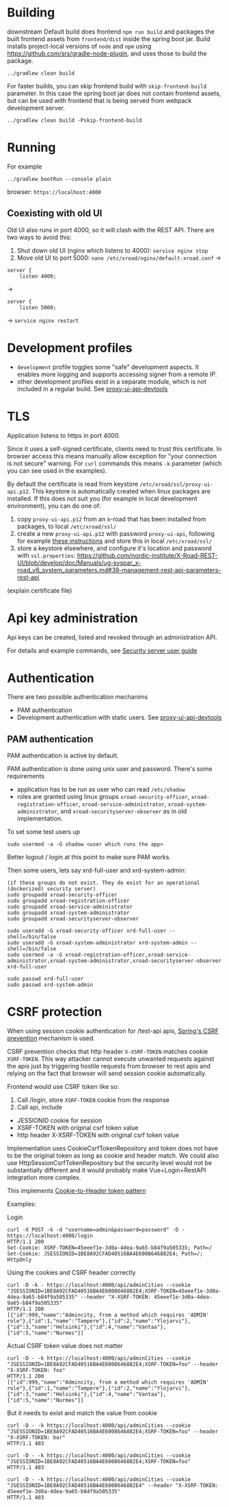 # Building
downstream
Default build does frontend `npm run build` and packages the built frontend assets from `frontend/dist`
inside the spring boot jar. 
Build installs project-local versions of `node` and `npm` using 
https://github.com/srs/gradle-node-plugin, and uses those to build the package.

```
../gradlew clean build
```

For faster builds, you can skip frontend build with `skip-frontend-build` parameter.
In this case the spring boot jar does not contain frontend assets, but can be used with frontend
that is being served from webpack development server.
```
../gradlew clean build -Pskip-frontend-build
```

# Running

For example
```
../gradlew bootRun --console plain
```

browser: `https://localhost:4000`

## Coexisting with old UI

Old UI also runs in port 4000, so it will clash with the REST API. There are two ways to avoid this:

1. Shut down old UI (nginx which listens to 4000): `service nginx stop`
2. Move old UI to port 5000: `nano /etc/xroad/nginx/default-xroad.conf` ->
```
server {
    listen 4000;
```
->
```
server {
    listen 5000;
```
-> `service nginx restart`


# Development profiles

- `development` profile toggles some "safe" development aspects. It enables more logging and supports
accessing signer from a remote IP.
- other development profiles exist in a separate module, which is not included in a regular build. See [proxy-ui-api-devtools](../proxy-ui-api-devtools/README.md)

# TLS

Application listens to https in port 4000.

Since it uses a self-signed certificate, clients need to trust this certificate. In browser access this means manually allow exception for
"your connection is not secure" warning. For `curl` commands this means `-k` parameter (which you can see used in the examples).

By default the certificate is read from keystore `/etc/xroad/ssl/proxy-ui-api.p12`. 
This keystore is automatically created when linux packages are installed.
If this does not suit you (for example in local development environment), you can do one of:

1. copy `proxy-ui-api.p12` from an x-road that has been installed from packages, to local `/etc/xroad/ssl/`
2. create a new `proxy-ui-api.p12` with password `proxy-ui-api`, following for example [these instructions](https://www.baeldung.com/spring-boot-https-self-signed-certificate) and store this in local `/etc/xroad/ssl/`
3. store a keystore elsewhere, and configure it's location and password with `ssl.properties`: https://github.com/nordic-institute/X-Road-REST-UI/blob/develop/doc/Manuals/ug-syspar_x-road_v6_system_parameters.md#39-management-rest-api-parameters-rest-api

(explain certificate file)

# Api key administration

Api keys can be created, listed and revoked through an administration API. 

For details and example commands, see
[Security server user guide](https://github.com/nordic-institute/X-Road-REST-UI/blob/XRDDEV-237/doc/Manuals/ug-ss_x-road_6_security_server_user_guide.md#19-management-rest-apis)

# Authentication

There are two possible authentication mechanims
- PAM authentication
- Development authentication with static users. See [proxy-ui-api-devtools](../proxy-ui-api-devtools/README.md)

## PAM authentication

PAM authentication is active by default.

PAM authentication is done using unix user and password. There's some requirements
- application has to be run as user who can read `/etc/shadow`
- roles are granted using linux groups `xroad-security-officer`,
`xroad-registration-officer`,
`xroad-service-administrator`,
`xroad-system-administrator`, and
`xroad-securityserver-observer` as in old implementation.

To set some test users up
```
sudo usermod -a -G shadow <user which runs the app>
```
Better logout / login at this point to make sure PAM works.

Then some users, lets say xrd-full-user and xrd-system-admin:
```
(if these groups do not exist. They do exist for an operational (dockerized) security server)
sudo groupadd xroad-security-officer
sudo groupadd xroad-registration-officer
sudo groupadd xroad-service-administrator
sudo groupadd xroad-system-administrator
sudo groupadd xroad-securityserver-observer

sudo useradd -G xroad-security-officer xrd-full-user --shell=/bin/false
sudo useradd -G xroad-system-administrator xrd-system-admin --shell=/bin/false
sudo usermod -a -G xroad-registration-officer,xroad-service-administrator,xroad-system-administrator,xroad-securityserver-observer xrd-full-user

sudo passwd xrd-full-user
sudo passwd xrd-system-admin
```

# CSRF protection

When using session cookie authentication for /test-api apis, 
[Spring's CSRF prevention](https://docs.spring.io/spring-security/site/docs/5.1.1.RELEASE/reference/htmlsingle/#csrf)
mechanism is used.

CSRF prevention checks that http header `X-XSRF-TOKEN` matches cookie `XSRF-TOKEN`. This way attacker cannot execute 
unwanted requests against the apis just by triggering hostile requests from browser to rest apis and relying on the fact
that browser will send session cookie automatically.

Frontend would use CSRF token like so:
1. Call /login, store `XSRF-TOKEN` cookie from the response
2. Call api, include
 - JESSIONID cookie for session
 - XSRF-TOKEN with original csrf token value
 - http header X-XSRF-TOKEN with original csrf token value
 
Implementation uses CookieCsrfTokenRepository and token does not have to be the original token as long as cookie 
and header match. We could also use HttpSessionCsrfTokenRepository but the security level would not be 
substantially different and it would probably make Vue+Login+RestAPI integration more complex.

This implements [Cookie-to-Header token pattern](https://medium.com/spektrakel-blog/angular2-and-spring-a-friend-in-security-need-is-a-friend-against-csrf-indeed-9f83eaa9ca2e)

Examples:

Login
```
curl -X POST -k -d "username=admin&password=password" -D - https://localhost:4000/login
HTTP/1.1 200 
Set-Cookie: XSRF-TOKEN=45eeef1e-3d0a-4dea-9a65-b84f9a505335; Path=/
Set-Cookie: JSESSIONID=1BE8A92CFAD40516BA4E6008646882E4; Path=/; HttpOnly
```
Using the cookies and CSRF header correctly
```
curl -D -k - https://localhost:4000/api/adminCities --cookie "JSESSIONID=1BE8A92CFAD40516BA4E6008646882E4;XSRF-TOKEN=45eeef1e-3d0a-4dea-9a65-b84f9a505335" --header "X-XSRF-TOKEN: 45eeef1e-3d0a-4dea-9a65-b84f9a505335"
HTTP/1.1 200 
[{"id":999,"name":"Admincity, from a method which requires 'ADMIN' role"},{"id":1,"name":"Tampere"},{"id":2,"name":"Ylojarvi"},{"id":3,"name":"Helsinki"},{"id":4,"name":"Vantaa"},{"id":5,"name":"Nurmes"}]
```

Actual CSRF token value does not matter
```
curl -D - -k https://localhost:4000/api/adminCities --cookie "JSESSIONID=1BE8A92CFAD40516BA4E6008646882E4;XSRF-TOKEN=foo" --header "X-XSRF-TOKEN: foo"
HTTP/1.1 200 
[{"id":999,"name":"Admincity, from a method which requires 'ADMIN' role"},{"id":1,"name":"Tampere"},{"id":2,"name":"Ylojarvi"},{"id":3,"name":"Helsinki"},{"id":4,"name":"Vantaa"},{"id":5,"name":"Nurmes"}]
```

But it needs to exist and match the value from cookie
```
curl -D - -k https://localhost:4000/api/adminCities --cookie "JSESSIONID=1BE8A92CFAD40516BA4E6008646882E4;XSRF-TOKEN=foo" --header "X-XSRF-TOKEN: bar"
HTTP/1.1 403 
```

```
curl -D - -k https://localhost:4000/api/adminCities --cookie "JSESSIONID=1BE8A92CFAD40516BA4E6008646882E4;XSRF-TOKEN=foo"
HTTP/1.1 403 
```

```
curl -D - -k https://localhost:4000/api/adminCities --cookie "JSESSIONID=1BE8A92CFAD40516BA4E6008646882E4" --header "X-XSRF-TOKEN: 45eeef1e-3d0a-4dea-9a65-b84f9a505335"
HTTP/1.1 403 
```
